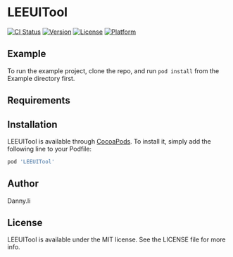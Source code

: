 # LEEUITool

[![CI Status](https://img.shields.io/travis/Danny.li/LEEUITool.svg?style=flat)](https://travis-ci.org/Danny.li/LEEUITool)
[![Version](https://img.shields.io/cocoapods/v/LEEUITool.svg?style=flat)](https://cocoapods.org/pods/LEEUITool)
[![License](https://img.shields.io/cocoapods/l/LEEUITool.svg?style=flat)](https://cocoapods.org/pods/LEEUITool)
[![Platform](https://img.shields.io/cocoapods/p/LEEUITool.svg?style=flat)](https://cocoapods.org/pods/LEEUITool)

## Example

To run the example project, clone the repo, and run `pod install` from the Example directory first.

## Requirements

## Installation

LEEUITool is available through [CocoaPods](https://cocoapods.org). To install
it, simply add the following line to your Podfile:

```ruby
pod 'LEEUITool'
```

## Author

Danny.li

## License

LEEUITool is available under the MIT license. See the LICENSE file for more info.
